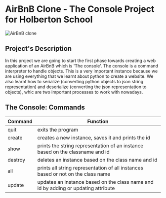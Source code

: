 # AirBnB Clone - The Console Project for Holberton School

![AirBnB clone](https://holbertonintranet.s3.amazonaws.com/uploads/medias/2018/6/65f4a1dd9c51265f49d0.png?X-Amz-Algorithm=AWS4-HMAC-SHA256&X-Amz-Credential=AKIARDDGGGOU5BHMTQX4%2F20221016%2Fus-east-1%2Fs3%2Faws4_request&X-Amz-Date=20221016T182203Z&X-Amz-Expires=86400&X-Amz-SignedHeaders=host&X-Amz-Signature=6db7505a099c8c4e259bb06068930e0b002240ecddd28c3f07a38d51fd30627c)

## Project's Description

In this project we are going to start the first phase towards creating a web application of an AirBnB which is 'The console'. The console is a command interpreter to handle objects. This is a very important instance because we are using everything that we learnt about python to create a website. We also learnt how to serialize (converting python objects to json string representation) and deserialize (converting the json representation to objects), whic are two important processes to work with nowadays.

## The Console: Commands

| Command | Function |
| ------ | ------ |
| quit | exits the program |
| create | creates a new instance, saves it and prints the id|
| show | prints the string representation of an instance based on the classname and id |
| destroy | deletes an instance based on the class name and id  |
| all | prints all string representation of all instances based or not on the class name|
| update | updates an instance based on the class name and id by adding or updating attribute |
